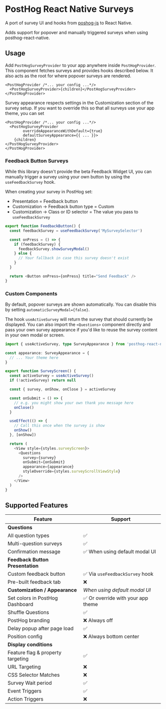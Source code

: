 # PostHog React Native Surveys

A port of survey UI and hooks from [poshog-js](https://github.com/PostHog/posthog-js) to React Native.

Adds support for popover and manually triggered surveys when using posthog-react-native.

## Usage

Add `PostHogSurveyProvider` to your app anywhere inside `PostHogProvider`. This component fetches surveys and provides hooks described below. It also acts as the root for where popover surveys are rendered.

```tsx
<PostHogProvider /*... your config ...*/>
  <PostHogSurveyProvider>{children}</PostHogSurveyProvider>
</PostHogProvider>
```

Survey appearance respects settings in the Customization section of the survey setup.
If you want to override this so that all surveys use your app theme, you can set

```tsx
<PostHogProvider /*... your config ...*/>
  <PostHogSurveyProvider
        overrideAppearanceWithDefault={true}
        defaultSurveyAppearance={{ ... }}>
    {children}
</PostHogSurveyProvider>
</PostHogProvider>
```

### Feedback Button Surveys

While this library doesn't provide the beta Feedback Widget UI, you can manually trigger a survey using your own button by using the `useFeedbackSurvey` hook.

When creating your survey in PostHog set:

- Presentation = Feedback button
- Customization -> Feedback button type = Custom
- Customization -> Class or ID selector = The value you pass to `useFeedbackSurvey`

```ts
export function FeedbackButton() {
  const feedbackSurvey = useFeedbackSurvey('MySurveySelector')

  const onPress = () => {
    if (feedbackSurvey) {
      feedbackSurvey.showSurveyModal()
    } else {
      // Your fallback in case this survey doesn't exist
    }
  }

  return <Button onPress={onPress} title="Send Feedback" />
}
```

### Custom Components

By default, popover surveys are shown automatically. You can disable this by setting `automaticSurveyModal={false}`.

The hook `useActiveSurvey` will return the survey that should currently be displayed.
You can also import the `<Questions>` component directly and pass your own survey appearance if you'd like to reuse the survey content in your own modal or screen.

```ts
import { useActiveSurvey, type SurveyAppearance } from 'posthog-react-native-surveys'

const appearance: SurveyAppearance = {
  // ... Your theme here
}

export function SurveyScreen() {
  const activeSurvey = useActiveSurvey()
  if (!activeSurvey) return null

  const { survey, onShow, onClose } = activeSurvey

  const onSubmit = () => {
    // e.g. you might show your own thank you message here
    onClose()
  }

  useEffect(() => {
    // Call this once when the survey is show
    onShow()
  }, [onShow])

  return (
    <View style={styles.surveyScreen}>
      <Questions
        survey={survey}
        onSubmit={onSubmit}
        appearance={appearance}
        styleOverride={styles.surveyScrollViewStyle}
      />
    </View>
  )
}
```

## Supported Features

| Feature                           | Support                            |
| --------------------------------- | ---------------------------------- |
| **Questions**                     |                                    |
| All question types                | ✅                                 |
| Multi-question surveys            | ✅                                 |
| Confirmation message              | ✅ When using default modal UI     |
| **Feedback Button Presentation**  |                                    |
| Custom feedback button            | ✅ Via `useFeedbackSurvey` hook    |
| Pre-built feedback tab            | ❌                                 |
| **Customization / Appearance**    | _When using default modal UI_      |
| Set colors in PostHog Dashboard   | ✅ Or override with your app theme |
| Shuffle Questions                 | ✅                                 |
| PostHog branding                  | ❌ Always off                      |
| Delay popup after page load       | ✅                                 |
| Position config                   | ❌ Always bottom center            |
| **Display conditions**            |                                    |
| Feature flag & property targeting | ✅                                 |
| URL Targeting                     | ❌                                 |
| CSS Selector Matches              | ❌                                 |
| Survey Wait period                | ✅                                 |
| Event Triggers                    | ✅                                 |
| Action Triggers                   | ❌                                 |

